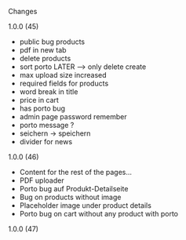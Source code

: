 Changes

1.0.0 (45)

- public bug products
- pdf in new tab
- delete products
- sort porto LATER --> only delete create
- max upload size increased
- required fields for products
- word break in title
- price in cart
- has porto bug
- admin page password remember
- porto message ?
- seichern -> speichern
- divider for news

1.0.0 (46)

- Content for the rest of the pages...
- PDF uploader
- Porto bug auf Produkt-Detailseite
- Bug on products without image
- Placeholder image under product details
- Porto bug on cart without any product with porto

1.0.0 (47)

